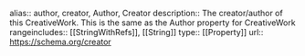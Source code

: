 alias:: author, creator, Author, Creator
description:: The creator/author of this CreativeWork. This is the same as the Author property for CreativeWork
rangeincludes:: [[StringWithRefs]], [[String]]
type:: [[Property]]
url:: https://schema.org/creator

